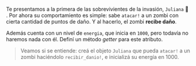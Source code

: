 Te presentamos a la primera de las sobrevivientes de la invasión, `Juliana` :raising_hand: . Por ahora su comportamiento es simple: sabe `atacar!` a un zombi con cierta cantidad de puntos de daño. Y al hacerlo, el zombi **recibe daño**.

Además cuenta con un nivel de `energia`, que inicia en `1000`, pero todavía no haremos nada con él. Definí un método _getter_ para este atributo.

> Veamos si se entiende: creá el objeto `Juliana` que pueda `atacar!` a un zombi haciéndolo `recibir_danio!`, e inicializá su energía en 1000.